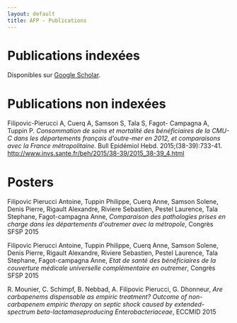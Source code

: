 ```yaml
---
layout: default
title: AFP - Publications
---
```


# Publications indexées

Disponibles sur [Google Scholar](https://scholar.google.com/citations?user=F-6yCr0AAAAJ).

# Publications non indexées

Filipovic-Pierucci A, Cuerq A, Samson S, Tala S, Fagot- Campagna A, Tuppin P. *Consommation de soins et mortalité des bénéficiaires de la CMU-C dans les départements français d’outre-mer en 2012, et comparaisons avec la France métropolitaine.* Bull Epidémiol Hebd. 2015;(38-39):733-41. http://www.invs.sante.fr/beh/2015/38-39/2015_38-39_4.html

# Posters

Filipovic Pierucci Antoine, Tuppin Philippe, Cuerq Anne, Samson Solene, Denis Pierre, Rigault Alexandre, Riviere Sebastien, Pestel Laurence, Tala Stephane, Fagot-campagna Anne, *Comparaison des pathologies prises en charge dans les départements d'outremer avec la métropole*, Congrès SFSP 2015

Filipovic Pierucci Antoine, Tuppin Philippe, Cuerq Anne, Samson Solene, Denis Pierre, Rigault Alexandre, Riviere Sebastien, Pestel Laurence, Tala Stephane, Fagot-campagna Anne, *Etat de santé des bénéficiaires de la couverture médicale universelle complémentaire en outremer*, Congrès SFSP 2015

R. Mounier, C. Schimpf, B. Nebbad, A. Filipovic Pierucci, G. Dhonneur, *Are carbapenems dispensable as empiric treatment? Outcome of non-carbapenem empiric therapy on septic shock caused by extended-spectrum beta-lactamaseproducing Enterobacteriaceae*, ECCMID 2015
